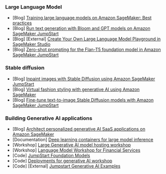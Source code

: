 ### Large Language Model
- [Blog] [Training large language models on Amazon SageMaker: Best practices](https://aws.amazon.com/blogs/machine-learning/training-large-language-models-on-amazon-sagemaker-best-practices/)
- [Blog] [Run text generation with Bloom and GPT models on Amazon SageMaker JumpStart](https://aws.amazon.com/blogs/machine-learning/run-text-generation-with-gpt-and-bloom-models-on-amazon-sagemaker-jumpstart/)
- [Blog] [External] [Create Your Own Large Language Model Playground in SageMaker Studio](https://towardsdatascience.com/create-your-own-large-language-model-playground-in-sagemaker-studio-1be5846c5089)
- [Blog] [Zero-shot prompting for the Flan-T5 foundation model in Amazon SageMaker JumpStart](https://aws.amazon.com/blogs/machine-learning/category/artificial-intelligence/generative-ai/)

### Stable diffusion
- [Blog] [Inpaint images with Stable Diffusion using Amazon SageMaker JumpStart](https://aws.amazon.com/blogs/machine-learning/category/artificial-intelligence/generative-ai/)
- [Blog] [Virtual fashion styling with generative AI using Amazon SageMaker](https://aws.amazon.com/blogs/machine-learning/virtual-fashion-styling-with-generative-ai-using-amazon-sagemaker/)
- [Blog] [Fine-tune text-to-image Stable Diffusion models with Amazon SageMaker JumpStart](https://aws.amazon.com/blogs/machine-learning/fine-tune-text-to-image-stable-diffusion-models-with-amazon-sagemaker-jumpstart/)

### Building Generative AI applications
- [Blog] [Architect personalized generative AI SaaS applications on Amazon SageMaker](https://aws.amazon.com/blogs/machine-learning/architect-personalized-generative-ai-saas-applications-on-amazon-sagemaker/)
- [Documentation] [Deep learning containers for large model inference](https://docs.aws.amazon.com/sagemaker/latest/dg/realtime-endpoints-large-model-dlc.html)
- [Workshop] [Large Generative AI model hosting workshop](https://catalog.us-east-1.prod.workshops.aws/workshops/bb62b5d7-313f-4733-88cd-9c1aa41c724d/en-US)
- [Workshop] [Language Model Workshop for Financial Services](https://github.com/aws-samples/large-model-workshop-financial-services)
- [Code] [JumpStart Foundation Models](https://github.com/aws/amazon-sagemaker-examples/tree/main/introduction_to_amazon_algorithms/jumpstart-foundation-models)
- [Code] [Deployments for generative AI workshop](https://github.com/aws/amazon-sagemaker-examples/tree/main/inference/generativeai/llm-workshop)
- [Code] [External] [Jumpstart Generative AI Examples](https://github.com/arunprsh/sagemaker-jumpstart-generative-ai-examples)
